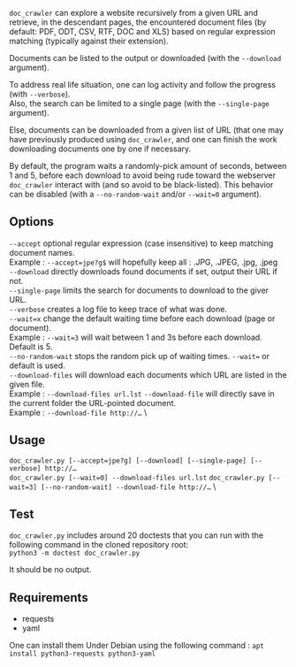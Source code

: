 `doc_crawler` can explore a website recursively from a given URL and retrieve, in the
descendant pages, the encountered document files (by default: PDF, ODT, CSV, RTF, DOC and XLS)
based on regular expression matching (typically against their extension).

Documents can be listed to the output or downloaded (with the `--download` argument).

To address real life situation, one can log activity and follow the progress (with `--verbose`). \
Also, the search can be limited to a single page (with the `--single-page` argument).

Else, documents can be downloaded from a given list of URL (that one may have previously
produced using `doc_crawler`, and one can finish the work downloading documents one by one if
necessary.

By default, the program waits a randomly-pick amount of seconds, between 1 and 5, before each
download to avoid being rude toward the webserver `doc_crawler` interact with (and so avoid to be
black-listed). This behavior can be disabled (with a `--no-random-wait` and/or `--wait=0` argument).

## Options
`--accept` optional regular expression (case insensitive) to keep matching document names. \
 Example : `--accept=jpe?g$` will hopefully keep all : .JPG, .JPEG, .jpg, .jpeg \
`--download` directly downloads found documents if set, output their URL if not. \
`--single-page` limits the search for documents to download to the giver URL. \
`--verbose` creates a log file to keep trace of what was done. \
`--wait=x` change the default waiting time before each download (page or document). \
 Example : `--wait=3` will wait between 1 and 3s before each download. Default is 5.\
`--no-random-wait` stops the random pick up of waiting times. `--wait=` or default is used.\
`--download-files` will download each documents which URL are listed in the given file. \
 Example : `--download-files url.lst`
`--download-file` will directly save in the current folder the URL-pointed document. \
 Example : `--download-file http://…` \

## Usage
`doc_crawler.py [--accept=jpe?g] [--download] [--single-page] [--verbose] http://…` \
`doc_crawler.py [--wait=0] --download-files url.lst`
`doc_crawler.py [--wait=3] [--no-random-wait] --download-file http://…` \

## Test
`doc_crawler.py` includes around 20 doctests that you can run with the following command in the cloned repository root: \
`python3 -m doctest doc_crawler.py`

It should be no output.

## Requirements
* requests
* yaml

One can install them Under Debian using the following command : `apt install python3-requests python3-yaml`
